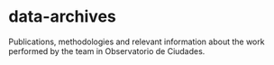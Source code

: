 # data-archives
Publications, methodologies and relevant information about the work performed by the team in Observatorio de Ciudades.
